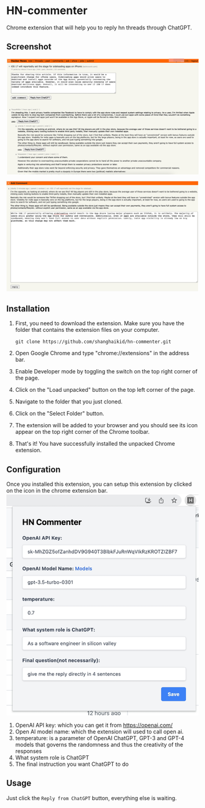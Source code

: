 # HN-commenter

Chrome extension that will help you to reply hn threads through ChatGPT.

## Screenshot

![hn commentor](screenshot.png "hn commentor")

![hn commentor](screenshot2.png "hn commentor")

## Installation

1. First, you need to download the extension. Make sure you have the folder that contains the extension files on your computer.

   ```shell
   git clone https://github.com/shanghaikid/hn-commenter.git
   ```

2. Open Google Chrome and type "chrome://extensions" in the address bar.

3. Enable Developer mode by toggling the switch on the top right corner of the page.

4. Click on the "Load unpacked" button on the top left corner of the page.

5. Navigate to the folder that you just cloned.

6. Click on the "Select Folder" button.

7. The extension will be added to your browser and you should see its icon appear on the top right corner of the Chrome toolbar.

8. That's it! You have successfully installed the unpacked Chrome extension.

## Configuration

Once you installed this extension, you can setup this extension by clicked on the icon in the chrome extension bar.
![hn commentor](popup.png "hn commentor")

1. OpenAI API key: which you can get it from https://openai.com/
2. Open AI model name: which the extension will used to call open ai.
3. temperature: is a parameter of OpenAI ChatGPT, GPT-3 and GPT-4 models that governs the randomness and thus the creativity of the responses
4. What system role is ChatGPT
5. The final instruction you want ChatGPT to do

## Usage

Just click the `Reply from ChatGPT` button, everything else is waiting.
